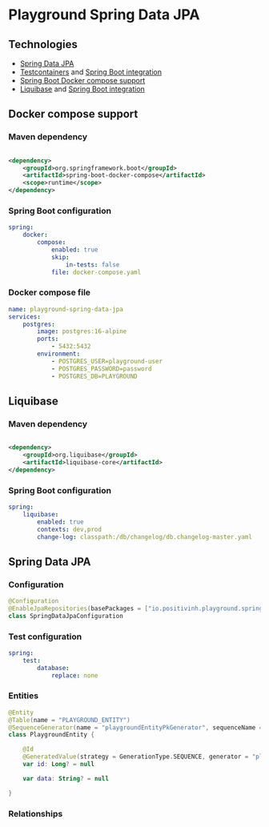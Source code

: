 # Playground Spring Data JPA

## Technologies

- [Spring Data JPA](https://spring.io/projects/spring-data-jpa)
- [Testcontainers](https://testcontainers.com/guides/testing-spring-boot-rest-api-using-testcontainers/)
  and [Spring Boot integration](https://docs.spring.io/spring-boot/reference/testing/testcontainers.html)
- [Spring Boot Docker compose support](https://docs.spring.io/spring-boot/reference/features/dev-services.html#features.dev-services.docker-compose)
- [Liquibase](https://docs.liquibase.com/start/get-started/liquibase-sql.html)
  and [Spring Boot integration](https://contribute.liquibase.com/extensions-integrations/directory/integration-docs/springboot/)

## Docker compose support

### Maven dependency

```xml

<dependency>
    <groupId>org.springframework.boot</groupId>
    <artifactId>spring-boot-docker-compose</artifactId>
    <scope>runtime</scope>
</dependency>
```

### Spring Boot configuration

```yaml
spring:
    docker:
        compose:
            enabled: true
            skip:
                in-tests: false
            file: docker-compose.yaml
```

### Docker compose file

```yaml
name: playground-spring-data-jpa
services:
    postgres:
        image: postgres:16-alpine
        ports:
            - 5432:5432
        environment:
            - POSTGRES_USER=playground-user
            - POSTGRES_PASSWORD=password
            - POSTGRES_DB=PLAYGROUND
```

## Liquibase

### Maven dependency

```xml

<dependency>
    <groupId>org.liquibase</groupId>
    <artifactId>liquibase-core</artifactId>
</dependency>
```

### Spring Boot configuration

```yaml
spring:
    liquibase:
        enabled: true
        contexts: dev,prod
        change-log: classpath:/db/changelog/db.changelog-master.yaml
```

## Spring Data JPA

### Configuration

```kotlin
@Configuration
@EnableJpaRepositories(basePackages = ["io.positivinh.playground.spring.data.jpa.repository"])
class SpringDataJpaConfiguration
```

### Test configuration
```yaml
spring:
    test:
        database:
            replace: none
```

### Entities

```kotlin
@Entity
@Table(name = "PLAYGROUND_ENTITY")
@SequenceGenerator(name = "playgroundEntityPkGenerator", sequenceName = "PK_PLAYGROUND_ENTITY_SEQ", allocationSize = 1)
class PlaygroundEntity {

    @Id
    @GeneratedValue(strategy = GenerationType.SEQUENCE, generator = "playgroundEntityPkGenerator")
    var id: Long? = null

    var data: String? = null

}
```

### Relationships


